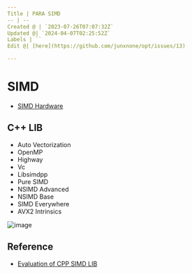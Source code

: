 ```yaml
---
Title | PARA SIMD
-- | --
Created @ | `2023-07-26T07:07:32Z`
Updated @| `2024-04-07T02:25:52Z`
Labels | ``
Edit @| [here](https://github.com/junxnone/opt/issues/13)

---
```

# SIMD
- [SIMD Hardware](/0007_Hardware_SIMD)

## C++ LIB
- Auto Vectorization
- OpenMP
- Highway
- Vc
- Libsimdpp
- Pure SIMD
- NSIMD Advanced
- NSIMD Base
- SIMD Everywhere
- AVX2 Intrinsics

![image](https://github.com/junxnone/xwiki/assets/2216970/aa30b96e-6968-4c90-bba8-115c5d72fe13)

## Reference
- [Evaluation of CPP SIMD LIB](https://github.com/junxnone/xwiki/blob/main/docs/reference/Evaluation%20of%20CPP%20SIMD%20LIB.pdf)

